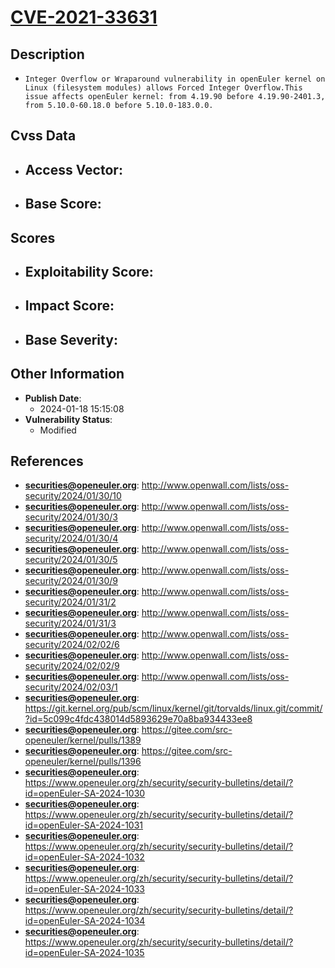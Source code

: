 
# [CVE-2021-33631](https://cve.mitre.org/cgi-bin/cvename.cgi?name=CVE-2021-33631)

## Description

- `Integer Overflow or Wraparound vulnerability in openEuler kernel on Linux (filesystem modules) allows Forced Integer Overflow.This issue affects openEuler kernel: from 4.19.90 before 4.19.90-2401.3, from 5.10.0-60.18.0 before 5.10.0-183.0.0.`

## Cvss Data

- **Access Vector**:
  - 
- **Base Score**:
  - 

## Scores

- **Exploitability Score**:
  - 
- **Impact Score**:
  - 
- **Base Severity**:
  - 

## Other Information

- **Publish Date**:
  - 2024-01-18 15:15:08
- **Vulnerability Status**:
  - Modified

## References

- **securities@openeuler.org**: http://www.openwall.com/lists/oss-security/2024/01/30/10
- **securities@openeuler.org**: http://www.openwall.com/lists/oss-security/2024/01/30/3
- **securities@openeuler.org**: http://www.openwall.com/lists/oss-security/2024/01/30/4
- **securities@openeuler.org**: http://www.openwall.com/lists/oss-security/2024/01/30/5
- **securities@openeuler.org**: http://www.openwall.com/lists/oss-security/2024/01/30/9
- **securities@openeuler.org**: http://www.openwall.com/lists/oss-security/2024/01/31/2
- **securities@openeuler.org**: http://www.openwall.com/lists/oss-security/2024/01/31/3
- **securities@openeuler.org**: http://www.openwall.com/lists/oss-security/2024/02/02/6
- **securities@openeuler.org**: http://www.openwall.com/lists/oss-security/2024/02/02/9
- **securities@openeuler.org**: http://www.openwall.com/lists/oss-security/2024/02/03/1
- **securities@openeuler.org**: https://git.kernel.org/pub/scm/linux/kernel/git/torvalds/linux.git/commit/?id=5c099c4fdc438014d5893629e70a8ba934433ee8
- **securities@openeuler.org**: https://gitee.com/src-openeuler/kernel/pulls/1389
- **securities@openeuler.org**: https://gitee.com/src-openeuler/kernel/pulls/1396
- **securities@openeuler.org**: https://www.openeuler.org/zh/security/security-bulletins/detail/?id=openEuler-SA-2024-1030
- **securities@openeuler.org**: https://www.openeuler.org/zh/security/security-bulletins/detail/?id=openEuler-SA-2024-1031
- **securities@openeuler.org**: https://www.openeuler.org/zh/security/security-bulletins/detail/?id=openEuler-SA-2024-1032
- **securities@openeuler.org**: https://www.openeuler.org/zh/security/security-bulletins/detail/?id=openEuler-SA-2024-1033
- **securities@openeuler.org**: https://www.openeuler.org/zh/security/security-bulletins/detail/?id=openEuler-SA-2024-1034
- **securities@openeuler.org**: https://www.openeuler.org/zh/security/security-bulletins/detail/?id=openEuler-SA-2024-1035
